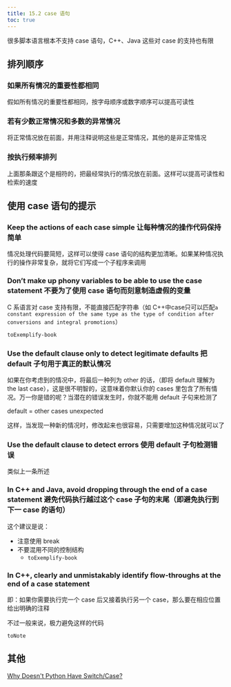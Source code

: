 ```yaml
---
title: 15.2 case 语句
toc: true
---
```


很多脚本语言根本不支持 case 语句，C++、Java 这些对 case 的支持也有限

## 排列顺序

### 如果所有情况的重要性都相同

假如所有情况的重要性都相同，按字母顺序或数字顺序可以提高可读性

### 若有少数正常情况和多数的异常情况

将正常情况放在前面，并用注释说明这些是正常情况，其他的是非正常情况

### 按执行频率排列

上面那条跟这个是相符的，把最经常执行的情况放在前面。这样可以提高可读性和检索的速度

## 使用 case 语句的提示

### Keep the actions of each case simple 让每种情况的操作代码保持简单

情况处理代码要简短，这样可以使得 case 语句的结构更加清晰。如果某种情况执行的操作非常复杂，就将它们写成一个子程序来调用

### Don’t make up phony variables to be able to use the case statement 不要为了使用 case 语句而刻意制造虚假的变量

C 系语言对 case 支持有限，不能直接匹配字符串（如 C++中case只可以匹配`a constant expression of the same type as the type of condition after conversions and integral promotions`）

`toExemplify-book`

### Use the default clause only to detect legitimate defaults 把 default 子句用于真正的默认情况

如果在你考虑到的情况中，将最后一种列为 other 的话，（即将 default 理解为 the last case），这是很不明智的，这意味着你默认你的 cases 里包含了所有情况。万一你是错的呢？当潜在的错误发生时，你就不能用 default 子句来检测了

default = other cases unexpected

这样，当发现一种新的情况时，修改起来也很容易，只需要增加这种情况就可以了

### Use the default clause to detect errors 使用 default 子句检测错误

类似上一条所述

### In C++ and Java, avoid dropping through the end of a case statement 避免代码执行越过这个 case 子句的末尾（即避免执行到下一 case 的语句）

这个建议是说：

* 注意使用 break
* 不要混用不同的控制结构
  * `toExemplify-book`

### In C++, clearly and unmistakably identify flow-throughs at the end of a case statement

即：如果你需要执行完一个 case 后又接着执行另一个 case，那么要在相应位置给出明确的注释

不过一般来说，极力避免这样的代码

`toNote`

## 其他

[Why Doesn't Python Have Switch/Case?](https://www.pydanny.com/why-doesnt-python-have-switch-case.html)




